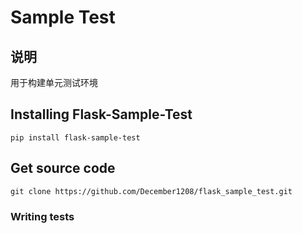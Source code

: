 # Sample Test
## 说明
用于构建单元测试环境
## Installing Flask-Sample-Test
`pip install flask-sample-test`

## Get source code
`git clone https://github.com/December1208/flask_sample_test.git`


### Writing tests
```python

```
